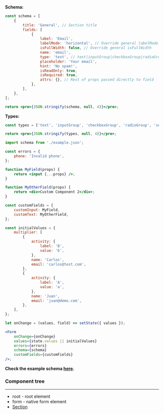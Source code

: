 **Schema:**

```jsx
const schema = [
    {
        title: 'General', // Section title
        fields: [
            {
                label: 'Email',
                labelMode: 'horizontal', // Override general labelMode
                isFullWidth: false, // Override general isFullWidth
                name: 'email',
                type: 'text', // text|inputGroup|checkboxGroup|radioGroup|select|slider
                placeholder: 'Your email',
                hint: 'No spam!',
                isReadOnly: true,
                isRequired: true,
                attrs: {}, // Rest of props passed directly to field
            },
        ],
    },
];

return <pre>{JSON.stringify(schema, null, 4)}</pre>;
```

**Types:**

```jsx
const types = ['text', 'inputGroup', 'checkboxGroup', 'radioGroup', 'select', 'slider'];

return <pre>{JSON.stringify(types, null, 4)}</pre>;
```

```jsx
import schema from './example.json';

const errors = {
    phone: 'Invalid phone',
};

function MyField(props) {
    return <input {...props} />;
}

function MyOtherField(props) {
    return <div>Custom Component 2</div>;
}

const customFields = {
    customInput: MyField,
    customText: MyOtherField,
};

const initialValues = {
    multiplier: [
        {
            activity: {
                label: 'B',
                value: 'b',
            },
            name: 'Carlos',
            email: 'carlos@test.com',
        },
        {
            activity: {
                label: 'A',
                value: 'a',
            },
            name: 'Juan',
            email: 'juan@demo.com',
        },
    ],
};

let onChange = (values, field) => setState({ values });

<Form
    onChange={onChange}
    values={state.values || initialValues}
    errors={errors}
    schema={schema}
    customFields={customFields}
/>;
```

**Check the example schema <a href="https://raw.githubusercontent.com/ForceManager/hoi-poi-ui/master/src/components/forms/Form/example.json" target="_blank">here</a>.**

### Component tree

---

-   root - root element
-   form - native form element
-   [Section](#/Forms?id=Section)
